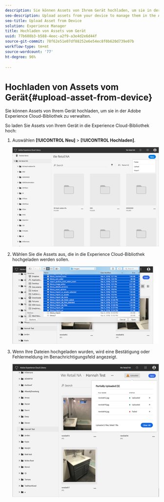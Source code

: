 ```yaml
---
description: Sie können Assets von Ihrem Gerät hochladen, um sie in der Adobe Experience Cloud-Bibliothek zu verwalten.
seo-description: Upload assets from your device to manage them in the Adobe Experience Cloud Library.
seo-title: Upload Asset from Device
solution: Experience Manager
title: Hochladen von Assets vom Gerät
uuid: 77b608b3-b588-4eec-a2f9-a3e4d2e6d44f
source-git-commit: 78f62e51e07df88252e6e54ec8f0b620d739e07b
workflow-type: tm+mt
source-wordcount: '77'
ht-degree: 96%

---
```



# Hochladen von Assets vom Gerät{#upload-asset-from-device}

Sie können Assets von Ihrem Gerät hochladen, um sie in der Adobe Experience Cloud-Bibliothek zu verwalten.

So laden Sie Assets von Ihrem Gerät in die Experience Cloud-Bibliothek hoch:

1. Auswählen **[!UICONTROL Neu]** > **[!UICONTROL Hochladen]**.

   ![](assets/library_new_folder_upload.png)

1. Wählen Sie die Assets aus, die in die Experience Cloud-Bibliothek hochgeladen werden sollen.

   ![](assets/library_upload_assets_device.png)

1. Wenn Ihre Dateien hochgeladen wurden, wird eine Bestätigung oder Fehlermeldung im Benachrichtigungsfeld angezeigt.

   ![](assets/library_error_confirm_messages.png)

